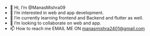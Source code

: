 - 👋 Hi, I’m @ManasMishra09
- 👀 I’m interested in web and app development.
- 🌱 I’m currently learning frontend and Backend and flutter as well.
- 💞️ I’m looking to collaborate on web and app.
- 📫 How to reach me EMAIL ME ON manasmishra2401@gmail.com

<!---
ManasMishra09/ManasMishra09 is a ✨ special ✨ repository because its `README.md` (this file) appears on your GitHub profile.
You can click the Preview link to take a look at your changes.
--->
